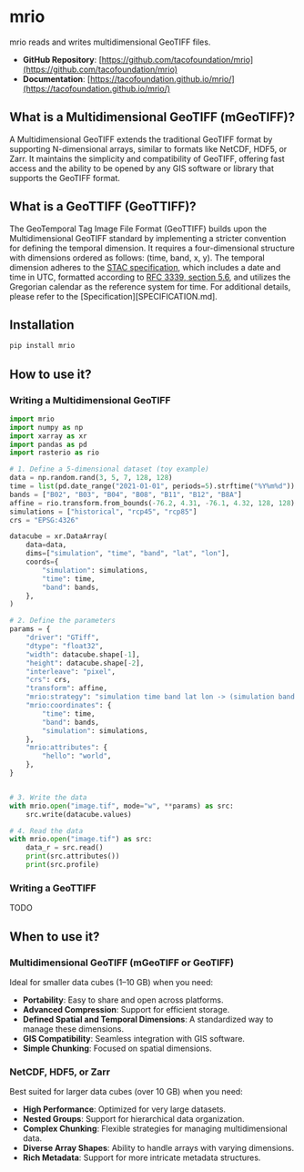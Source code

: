 # mrio

mrio reads and writes multidimensional GeoTIFF files.

- **GitHub Repository**: [https://github.com/tacofoundation/mrio](https://github.com/tacofoundation/mrio)
- **Documentation**: [https://tacofoundation.github.io/mrio/](https://tacofoundation.github.io/mrio/)

## What is a Multidimensional GeoTIFF (mGeoTIFF)?

A Multidimensional GeoTIFF extends the traditional GeoTIFF format by supporting N-dimensional arrays, similar to formats like NetCDF, HDF5, or Zarr. It maintains the simplicity and compatibility of GeoTIFF, offering fast access and the ability to be opened by any GIS software or library that supports the GeoTIFF format.

## What is a GeoTTIFF (GeoTTIFF)?

The GeoTemporal Tag Image File Format (GeoTTIFF) builds upon the Multidimensional GeoTIFF standard by implementing a stricter convention for defining the temporal dimension. It requires a four-dimensional structure with dimensions ordered as follows: (time, band, x, y). The temporal dimension adheres to the [STAC specification](https://stacspec.org/), which includes a date and time in UTC, formatted according to [RFC 3339, section 5.6](https://datatracker.ietf.org/doc/html/rfc3339#section-5.6), and utilizes the Gregorian calendar as the reference system for time. For additional details, please refer to the [Specification][SPECIFICATION.md].

## Installation

```python
pip install mrio
```

## How to use it?

### Writing a Multidimensional GeoTIFF

```python
import mrio
import numpy as np
import xarray as xr
import pandas as pd
import rasterio as rio

# 1. Define a 5-dimensional dataset (toy example)
data = np.random.rand(3, 5, 7, 128, 128)
time = list(pd.date_range("2021-01-01", periods=5).strftime("%Y%m%d"))
bands = ["B02", "B03", "B04", "B08", "B11", "B12", "B8A"]
affine = rio.transform.from_bounds(-76.2, 4.31, -76.1, 4.32, 128, 128)
simulations = ["historical", "rcp45", "rcp85"]
crs = "EPSG:4326"

datacube = xr.DataArray(
    data=data,
    dims=["simulation", "time", "band", "lat", "lon"],
    coords={
        "simulation": simulations,
        "time": time,
        "band": bands,
    },
)

# 2. Define the parameters
params = {
    "driver": "GTiff",
    "dtype": "float32",
    "width": datacube.shape[-1],
    "height": datacube.shape[-2],
    "interleave": "pixel",
    "crs": crs,
    "transform": affine,
    "mrio:strategy": "simulation time band lat lon -> (simulation band time) lat lon",
    "mrio:coordinates": {
        "time": time,
        "band": bands,
        "simulation": simulations,
    },
    "mrio:attributes": {
        "hello": "world",
    },
}


# 3. Write the data
with mrio.open("image.tif", mode="w", **params) as src:
    src.write(datacube.values)

# 4. Read the data
with mrio.open("image.tif") as src:
    data_r = src.read()
    print(src.attributes())
    print(src.profile)
```

### Writing a GeoTTIFF

TODO

## When to use it?

### Multidimensional GeoTIFF (mGeoTIFF or GeoTIFF)

Ideal for smaller data cubes (1–10 GB) when you need:

- **Portability**: Easy to share and open across platforms.
- **Advanced Compression**: Support for efficient storage.
- **Defined Spatial and Temporal Dimensions**: A standardized way to manage these dimensions.
- **GIS Compatibility**: Seamless integration with GIS software.
- **Simple Chunking**: Focused on spatial dimensions.

### NetCDF, HDF5, or Zarr

Best suited for larger data cubes (over 10 GB) when you need:

- **High Performance**: Optimized for very large datasets.
- **Nested Groups**: Support for hierarchical data organization.
- **Complex Chunking**: Flexible strategies for managing multidimensional data.
- **Diverse Array Shapes**: Ability to handle arrays with varying dimensions.
- **Rich Metadata**: Support for more intricate metadata structures.
